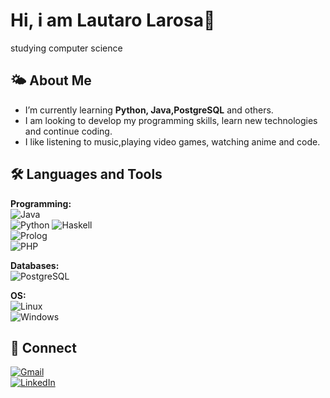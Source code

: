 # Hi, i am Lautaro Larosa👋  

studying computer science

## 🌤 About Me   
- I’m currently learning **Python, Java,PostgreSQL** and others.      
- I am looking to develop my programming skills, learn new technologies and continue coding.
- I like listening to music,playing video games, watching anime and code.

## 🛠️ Languages and Tools  
**Programming:**  
![Java](https://img.shields.io/badge/Java-ED8B00?style=for-the-badge&logo=openjdk&logoColor=white)  
![Python](https://img.shields.io/badge/Python-3776AB?style=for-the-badge&logo=python&logoColor=white) 
![Haskell](https://img.shields.io/badge/Haskell-5D4F85?style=for-the-badge&logo=haskell&logoColor=white)  
![Prolog](https://img.shields.io/badge/Prolog-%23000000.svg?style=for-the-badge&logo=prolog&logoColor=white)  
![PHP](https://img.shields.io/badge/PHP-777BB4?style=for-the-badge&logo=php&logoColor=white)  

**Databases:**  
![PostgreSQL](https://img.shields.io/badge/PostgreSQL-316192?style=for-the-badge&logo=postgresql&logoColor=white)  

**OS:**  
![Linux](https://img.shields.io/badge/Linux-FCC624?style=for-the-badge&logo=linux&logoColor=black)  
![Windows](https://img.shields.io/badge/Windows-0078D6?style=for-the-badge&logo=windows&logoColor=white)  

## 🔗 Connect  
[![Gmail](https://img.shields.io/badge/Gmail-D14836?style=for-the-badge&logo=gmail&logoColor=white)](mailto:lautarolarosacn56@gmail.com)  
[![LinkedIn](https://img.shields.io/badge/LinkedIn-0077B5?style=for-the-badge&logo=linkedin&logoColor=white)](www.linkedin.com/in/lautarolarosa)  
